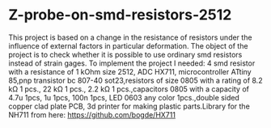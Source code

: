 # Z-probe-on-smd-resistors-2512
 This project is based on a change in the resistance of resistors under the influence of external factors in particular deformation. The object of the project is to check whether it is possible to use ordinary smd resistors instead of strain gages.
 To implement the project I needed: 4 smd resistor with a resistance of 1 kOhm size 2512, ADC HX711, microcontroller ATtiny 85,pnp transistor bc 807-40 sot23,resistors of size 0805 with a rating of 8.2 kΩ 1 pcs., 22 kΩ 1 pcs., 2.2 kΩ 1 pcs.,capacitors 0805 with a capacity of 4.7u 1pcs, 1u 1pcs, 100n 1pcs, LED 0603 any color 1pcs.,double sided copper clad plate PCB, 3d printer for making plastic parts.Library for the NH711 from here: https://github.com/bogde/HX711
